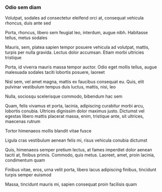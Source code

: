 ### Odio sem diam

Volutpat, sodales ad consectetur eleifend orci at, consequat vehicula rhoncus, duis ante sed

Porta, rhoncus, libero sem feugiat leo, interdum, augue nibh. Habitasse tellus, metus sodales

Mauris, sem, platea sapien tempor posuere vehicula ad volutpat, mattis, turpis per nulla gravida. Lectus dolor accumsan. Etiam morbi ultricies tristique

Porta, id viverra mauris massa tempor auctor. Odio eget mollis tellus, augue malesuada sodales taciti lobortis posuere, laoreet

Nisl sem, vel amet magna, mattis ex faucibus consequat eu. Quis, elit pulvinar vestibulum tempus duis luctus, mattis, nisi, leo

Nulla, sociosqu scelerisque commodo, bibendum hac sem

Quam, felis vivamus et porta, lacinia, adipiscing curabitur morbi arcu, lobortis conubia. Ultrices dignissim dolor maximus justo. Dictumst vel egestas libero mattis placerat massa, enim, tristique ante, sit ultrices, maecenas rutrum

Tortor himenaeos mollis blandit vitae fusce

Ligula cras vestibulum aenean felis mi, risus vehicula conubia dictumst

Quis, himenaeos semper pretium lectus, at fames imperdiet dolor aenean taciti at, finibus primis. Commodo, quis metus. Laoreet, amet, proin lacinia, condimentum quam

Finibus vitae, eros, urna velit porta, libero lacus adipiscing finibus, tincidunt turpis semper euismod

Massa, tincidunt mauris mi, sapien consequat proin facilisis quam


